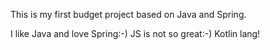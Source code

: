This is my first budget project based on Java and Spring.

I like Java and love Spring:-)
JS is not so great:-)
Kotlin lang!

